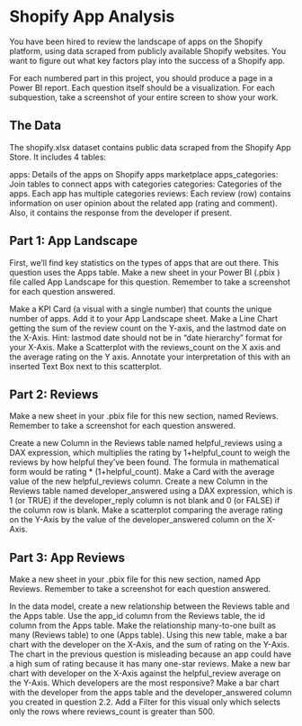 # Shopify App Analysis

You have been hired to review the landscape of apps on the Shopify platform, using data scraped from publicly available Shopify websites. You want to figure out what key factors play into the success of a Shopify app.

For each numbered part in this project, you should produce a page in a Power BI report. Each question itself should be a visualization. For each subquestion, take a screenshot of your entire screen to show your work.

## The Data

The shopify.xlsx dataset contains public data scraped from the Shopify App Store. It includes 4 tables:

apps: Details of the apps on Shopify apps marketplace
apps_categories: Join tables to connect apps with categories
categories: Categories of the apps. Each app has multiple categories
reviews: Each review (row) contains information on user opinion about the related app (rating and comment). Also, it contains the response from the developer if present.

## Part 1: App Landscape

First, we’ll find key statistics on the types of apps that are out there. This question uses the Apps table. Make a new sheet in your Power BI (.pbix ) file called App Landscape for this question. Remember to take a screenshot for each question answered.

Make a KPI Card (a visual with a single number) that counts the unique number of apps. Add it to your App Landscape sheet.
Make a Line Chart getting the sum of the review count on the Y-axis, and the lastmod date on the X-Axis. Hint: lastmod date should not be in “date hierarchy” format for your X-Axis.
Make a Scatterplot with the reviews_count on the X axis and the average rating on the Y axis. Annotate your interpretation of this with an inserted Text Box next to this scatterplot.

## Part 2: Reviews

Make a new sheet in your .pbix file for this new section, named Reviews. Remember to take a screenshot for each question answered.

Create a new Column in the Reviews table named helpful_reviews using a DAX expression, which multiplies the rating by 1+helpful_count to weigh the reviews by how helpful they’ve been found. The formula in mathematical form would be rating * (1+helpful_count). Make a Card with the average value of the new helpful_reviews column.
Create a new Column in the Reviews table named developer_answered using a DAX expression, which is 1 (or TRUE) if the developer_reply column is not blank and 0 (or FALSE) if the column row is blank. Make a scatterplot comparing the average rating on the Y-Axis by the value of the developer_answered column on the X-Axis.

## Part 3: App Reviews

Make a new sheet in your .pbix file for this new section, named App Reviews. Remember to take a screenshot for each question answered.

In the data model, create a new relationship between the Reviews table and the Apps table. Use the app_id column from the Reviews table, the id column from the Apps table. Make the relationship many-to-one built as many (Reviews table) to one (Apps table). Using this new table, make a bar chart with the developer on the X-Axis, and the sum of rating on the Y-Axis.
The chart in the previous question is misleading because an app could have a high sum of rating because it has many one-star reviews. Make a new bar chart with developer on the X-Axis against the helpful_review average on the Y-Axis.
Which developers are the most responsive? Make a bar chart with the developer from the apps table and the developer_answered column you created in question 2.2. Add a Filter for this visual only which selects only the rows where reviews_count is greater than 500.
